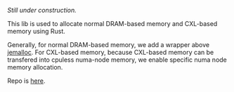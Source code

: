 *Still under construction.*

This lib is used to allocate normal DRAM-based memory and CXL-based memory using Rust.

Generally, for normal DRAM-based memory, we add a wrapper above [jemalloc](https://github.com/tikv/jemallocator). For CXL-based memory, because CXL-based memory can be transfered into cpuless numa-node memory, we enable specific numa node memory allocation. 

Repo is [here](https://github.com/Tom-CaoZH/xalloc).